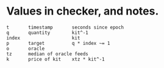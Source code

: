 # Values in checker, and notes.
```
t       timestamp       seconds since epoch
q       quantity        kit^-1
index                   kit
p       target          q * index ~= 1
o       oracle
tz      median of oracle feeds
k       price of kit    xtz * kit^-1
```
